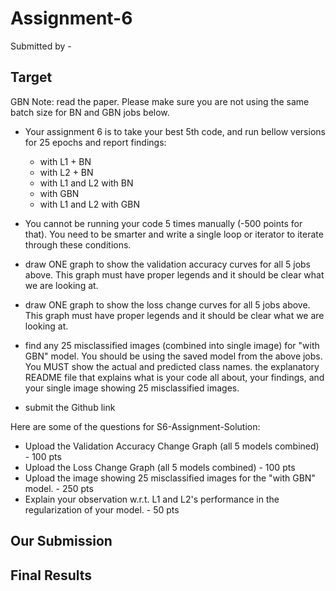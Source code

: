 # Assignment-6

 Submitted by - 

## Target  

GBN Note: read the paper. Please make sure you are not using the same batch size for BN and GBN jobs below. 

- Your assignment 6 is to take your best 5th code, and run bellow versions for 25 epochs and report findings:
  - with L1 + BN
  - with L2 + BN
  - with L1 and L2 with BN
  - with GBN
  - with L1 and L2 with GBN

- You cannot be running your code 5 times manually (-500 points for that). You need to be smarter and write a single loop or iterator to iterate through these conditions.
- draw ONE graph to show the validation accuracy curves for all 5 jobs above. This graph must have proper legends and it should be clear what we are looking at.
- draw ONE graph to show the loss change curves for all 5 jobs above. This graph must have proper legends and it should be clear what we are looking at.
- find any 25 misclassified images (combined into single image) for "with GBN" model. You should be using the saved model from the above jobs.  You MUST show the actual and predicted class names.
the explanatory README file that explains what is your code all about, your findings, and your single image showing 25 misclassified images.
- submit the Github link
 
Here are some of the questions for S6-Assignment-Solution:

- Upload the Validation Accuracy Change Graph (all 5 models combined) - 100 pts
- Upload the Loss Change Graph (all 5 models combined) - 100 pts
- Upload the image showing 25 misclassified images for the "with GBN" model. - 250 pts
- Explain your observation w.r.t. L1 and L2's performance in the regularization of your model. - 50 pts

## Our Submission



## Final Results

